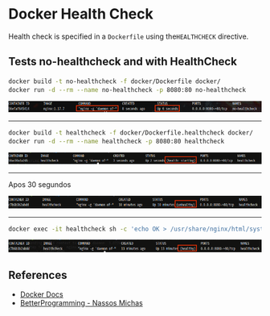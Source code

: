# Docker Health Check

Health check is specified in a `Dockerfile` using the`HEALTHCHECK` directive.

## Tests no-healthcheck and with HealthCheck

```bash
docker build -t no-healthcheck -f docker/Dockerfile docker/
docker run -d --rm --name no-healthcheck -p 8080:80 no-healthcheck
```
![Docker ps](images/docker_ps.png)

---
```bash
docker build -t healthcheck -f docker/Dockerfile.healthcheck docker/
docker run -d --rm --name healthcheck -p 8080:80 healthcheck
```

![Stating](images/starting.png)

---
Apos 30 segundos

![Unhealthy](images/unhealthy.png)

---
```bash
docker exec -it healthcheck sh -c 'echo OK > /usr/share/nginx/html/system-status.txt'
```
![Healthy](images/healthy.png)

## References

* [Docker Docs](https://docs.docker.com/engine/reference/builder/)
* [BetterProgramming - Nassos Michas](https://medium.com/better-programming/docker-healthchecks-eb744bfe3f3b)
